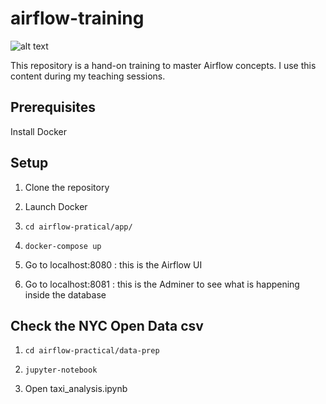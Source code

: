# airflow-training

![alt text](https://upload.wikimedia.org/wikipedia/commons/d/de/AirflowLogo.png)

This repository is a hand-on training to master Airflow concepts. I use this content during my teaching sessions.

## Prerequisites

Install Docker

## Setup

1. Clone the repository

2. Launch Docker

3. ```cd airflow-pratical/app/```

4. ```docker-compose up```

5. Go to localhost:8080 : this is the Airflow UI

6. Go to localhost:8081 : this is the Adminer to see what is happening inside the database

## Check the NYC Open Data csv

1. ```cd airflow-practical/data-prep```

2. ```jupyter-notebook```

3. Open taxi_analysis.ipynb
